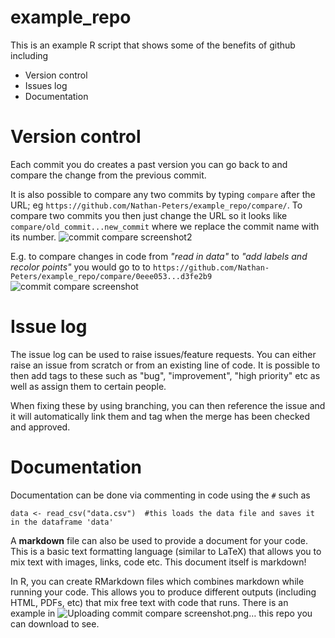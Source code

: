 # example_repo
This is an example R script that shows some of the benefits of github including
- Version control
- Issues log
- Documentation

# Version control
Each commit you do creates a past version you can go back to and compare the change from the previous commit.

It is also possible to compare any two commits by typing `compare` after the URL; eg `https://github.com/Nathan-Peters/example_repo/compare/`. To compare two commits you then just change the URL so it looks like `compare/old_commit...new_commit` where we replace the commit name with its number.
![commit compare screenshot2](https://user-images.githubusercontent.com/79589405/204314403-16a6dfae-16f5-4f94-9ca0-63168f46501e.png)

E.g. to compare changes in code from *"read in data"* to *"add labels and recolor points"* you would go to to `https://github.com/Nathan-Peters/example_repo/compare/0eee053...d3fe2b9`
![commit compare screenshot](https://user-images.githubusercontent.com/79589405/204314202-2f1ce96a-3aa6-48b8-bd2e-9e3a82a6ade7.png)

# Issue log
The issue log can be used to raise issues/feature requests. You can either raise an issue from scratch or from an existing line of code. It is possible to then add tags to these such as "bug", "improvement", "high priority" etc as well as assign them to certain people. 

When fixing these by using branching, you can then reference the issue and it will automatically link them and tag when the merge has been checked and approved.

# Documentation
Documentation can be done via commenting in code using the `#` such as 
```
data <- read_csv("data.csv")  #this loads the data file and saves it in the dataframe 'data'
```

A **markdown** file can also be used to provide a document for your code. This is a basic text formatting language (similar to LaTeX) that allows you to mix text with images, links, code etc. This document itself is markdown! 

In R, you can create RMarkdown files which combines markdown while running your code. This allows you to produce different outputs (including HTML, PDFs, etc) that mix free text with code that runs. There is an example in ![Uploading commit compare screenshot.png…]()
this repo you can download to see.

